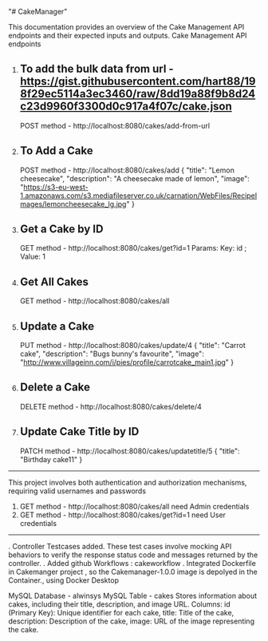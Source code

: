"# CakeManager" 

This documentation provides an overview of the Cake Management API endpoints and their expected inputs and outputs.
Cake Management API endpoints

1. To add the bulk data  from url - https://gist.githubusercontent.com/hart88/198f29ec5114a3ec3460/raw/8dd19a88f9b8d24c23d9960f3300d0c917a4f07c/cake.json
   -------------------------------------------------------------------------------------------------------------------------------------------------------
   POST method - http://localhost:8080/cakes/add-from-url
   
2. To Add a Cake
   -------------
   POST method - http://localhost:8080/cakes/add
{
    "title": "Lemon cheesecake",
    "description": "A cheesecake made of lemon",
    "image": "https://s3-eu-west-1.amazonaws.com/s3.mediafileserver.co.uk/carnation/WebFiles/RecipeImages/lemoncheesecake_lg.jpg"
}
3. Get a Cake by ID
   ----------------
   GET method - http://localhost:8080/cakes/get?id=1
    Params: Key: id ; Value: 1
4. Get All Cakes
   -------------
   GET method - http://localhost:8080/cakes/all
5. Update a Cake
   -------------
   PUT method - http://localhost:8080/cakes/update/4
   {
    "title": "Carrot cake",
    "description": "Bugs bunny's favourite",
    "image": "http://www.villageinn.com/i/pies/profile/carrotcake_main1.jpg"
}
6. Delete a Cake
    --------------
   DELETE method - http://localhost:8080/cakes/delete/4
   
7. Update Cake Title by ID
    --------------------------
   PATCH method - http://localhost:8080/cakes/updatetitle/5
   {
    "title": "Birthday cake11"
}

-------------------------------------------------------------------------------------------------
This project involves both authentication and authorization mechanisms, requiring valid usernames and passwords 
1. GET method - http://localhost:8080/cakes/all
need Admin credentials
2. GET method - http://localhost:8080/cakes/get?id=1
need User credentials
-----------------------------------------------------------------------------------------------------------
. Controller Testcases added. These test cases involve mocking API behaviors to verify the response status code and messages returned by the controller.
. Added github Workflows : cakeworkflow
. Integrated Dockerfile in Cakemanger project , so the Cakemanager-1.0.0 image is depolyed in the Container., using Docker Desktop

MySQL Database - alwinsys
MySQL Table - cakes
Stores information about cakes, including their title, description, and image URL.
Columns: id (Primary Key): Unique identifier for each cake, title: Title of the cake, description: Description of the cake, image: URL of the image representing the cake.
